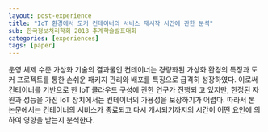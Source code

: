 ```yaml
---
layout: post-experience
title: "IoT 환경에서 도커 컨테이너의 서비스 재시작 시간에 관한 분석"
sub: 한국정보처리학회 2018 추계학술발표대회
categories: [experiences]
tags: [paper]
---
```

운영 체제 수준 가상화 기술의 결과물인 컨테이너는 경량화된 가상화 환경의 특징과 도커 프로젝트를 통한 손쉬운 패키지 관리와 배포를 특징으로 급격히 성장하였다. 이로써 컨테이너를 기반으로 한 IoT 클라우드 구성에 관한 연구가 진행되 고 있지만, 한정된 자원과 성능을 가진 IoT 장치에서는 컨테이너의 가용성을 보장하기가 어렵다. 따라서 본 논문에서는 컨테이너의 서비스가 종료되고 다시 개시되기까지의 시간이 어떤 요인에 의하여 영향을 받는지 분석한다.